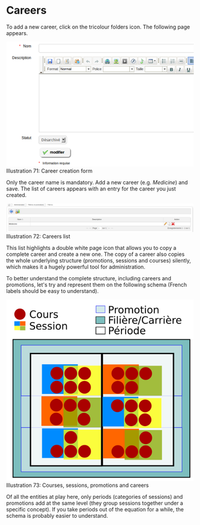 # Careers

To add a new career, click on the tricolour folders icon. The following page appears.

![](../../../.gitbook/assets/graficos87%20%285%29.png)Illustration 71: Career creation form

Only the career name is mandatory. Add a new career \(e.g. _Medicine_\) and save. The list of careers appears with an entry for the career you just created.

![](../../../.gitbook/assets/graficos89%20%286%29.png)Illustration 72: Careers list

This list highlights a double white page icon that allows you to copy a complete career and create a new one. The copy of a career also copies the whole underlying structure \(promotions, sessions and courses\) silently, which makes it a hugely powerful tool for administration.

To better understand the complete structure, including careers and promotions, let's try and represent them on the following schema \(French labels should be easy to understand\).

![](../../../.gitbook/assets/graficos90%20%286%29.png)Illustration 73: Courses, sessions, promotions and careers

Of all the entities at play here, only periods \(categories of sessions\) and promotions add at the same level \(they group sessions together under a specific concept\). If you take periods out of the equation for a while, the schema is probably easier to understand.


